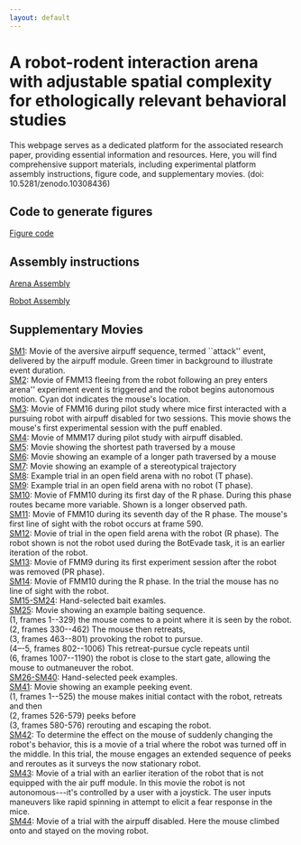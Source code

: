 ```yaml
---
layout: default
---
```

# A robot-rodent interaction arena with adjustable spatial complexity for ethologically relevant behavioral studies

This webpage serves as a dedicated platform for the associated research paper, providing essential information and resources.  Here, you will find comprehensive support materials, including experimental platform assembly instructions, figure code, and supplementary movies. (doi: 10.5281/zenodo.10308436)

## Code to generate figures
[Figure code](https://colab.research.google.com/drive/1XQse5IhVzUngcO0sqSfA72_A3R13oN_s)

## Assembly instructions 

[Arena Assembly](https://github.com/cellworld/arena_assembly)

[Robot Assembly](https://github.com/cellworld/robot_assembly)

## Supplementary Movies

[SM1](https://drive.google.com/drive/u/0/folders/1wH3VsdWOeWc_PXIToa9uanlwF_mSJ81q): Movie of the aversive airpuff sequence, termed ``attack'' event, delivered by the airpuff module. Green timer in background to illustrate event duration.\
[SM2](https://drive.google.com/drive/u/0/folders/1pMLhaBUBCCgpP3fxhqoOymh2Okf2BOyR): Movie of FMM13 fleeing from the robot following an prey enters arena'' experiment event is triggered and the robot begins autonomous motion. Cyan dot indicates the mouse's location.\
[SM3](https://drive.google.com/drive/u/0/folders/1YlUPlhfVbiJ_joUgb7jCGGT-35t5DlWd): Movie of FMM16 during pilot study where mice first interacted with a pursuing robot with airpuff disabled for two sessions. This movie shows the mouse's first experimental session with the puff enabled.\
[SM4](https://drive.google.com/drive/u/0/folders/1vA8moctDiIVPVZlnUgdR9-u4QtcgmXqG): Movie of MMM17 during pilot study with airpuff disabled.\
[SM5](https://drive.google.com/drive/u/0/folders/1JJlFmGVMN97xw_w0a87Er2vfxcbc9KMV): Movie showing the shortest path traversed by a mouse\
[SM6](https://drive.google.com/drive/u/0/folders/1we5Un72uG5LVmv89HUbQ7e-_4RGBiQd7): Movie showing an example of a longer path traversed by a mouse \
[SM7](https://drive.google.com/drive/u/0/folders/1beqUk0srYul24GL4T_-r3c-ChWxKIwXF): Movie showing an example of a stereotypical trajectory \
[SM8](https://drive.google.com/drive/u/0/folders/123eDgZaAbt0gY9o46qgfL19JQXDN8E7E): Example trial in an open field arena with no robot (T phase).\
[SM9](https://drive.google.com/drive/u/0/folders/19_1da6jGl01E09VX4QpjNGpf0_Rb0rdy): Example trial in an open field arena with no robot (T phase).\
[SM10](https://drive.google.com/drive/u/0/folders/1zlhnVnm4CDqQC0zkgmqlO20fuy26ALTE): Movie of FMM10 during its first day of the R phase. During this phase routes became more variable. Shown is a longer observed path.\
[SM11](https://drive.google.com/drive/u/0/folders/1zlhnVnm4CDqQC0zkgmqlO20fuy26ALTE): Movie of FMM10 during its seventh day of the R phase. The mouse's first line of sight with the robot occurs at frame 590.\
[SM12](https://drive.google.com/drive/u/0/folders/12t4lRwMQPau_KHeDOvpF1YCxWX00uTtZ): Movie of trial in the open field arena with the robot (R phase). The robot shown is not the robot used during the BotEvade task, it is an earlier iteration of the robot.\
[SM13](https://drive.google.com/drive/u/0/folders/19g3LbPuU8vOAXxF2HX2ZEql4tZQkevDe): Movie of FMM9 during its first experiment session after the robot was removed (PR phase).\
[SM14](https://drive.google.com/drive/u/0/folders/146Msjds134yZNo1J0-NzFX05HJ8u-lHV): Movie of FMM10 during the R phase. In the trial the mouse has no line of sight with the robot.\
[SM15-SM24](https://drive.google.com/drive/u/0/folders/1zg8D8DgwM5rZ7P7uSJYOL0JmvQmUrR2N): Hand-selected bait examles.\
[SM25](https://drive.google.com/drive/u/0/folders/1EtGqj_ehLoJPu-_GlxpgesdleWX6Azsg): Movie showing an example baiting sequence.\
(1, frames 1--329) the mouse comes to a point where it is seen by the robot.\
(2, frames 330--462) The mouse then retreats,\
(3, frames 463--801) provoking the robot to pursue.\
(4–-5, frames 802--1006) This retreat-pursue cycle repeats until\
(6, frames 1007--1190) the robot is close to the start gate, allowing the mouse to outmaneuver the robot.\
[SM26-SM40](https://drive.google.com/drive/u/0/folders/1E14kDXxN7EU2mBPErM2pGoyYl0deI5zX): Hand-selected peek examples.\
[SM41](https://drive.google.com/drive/u/0/folders/1O285nNpevaEXUKaPw6Jg7GdOMaOPt_h6): Movie showing an example peeking event.\
(1, frames 1--525) the mouse makes initial contact with the robot, retreats and then\
(2, frames 526-579) peeks before\
(3, frames 580-576) rerouting and escaping the robot.\
[SM42](https://drive.google.com/drive/u/0/folders/1vpGnVcMYe1uUDI8d0F2KznocJCjVok0b):  To determine the effect on the mouse of suddenly changing the robot's behavior, this is a movie of a trial where the robot was turned off in the middle. In this trial, the mouse engages an extended sequence of peeks and reroutes as it surveys the now stationary robot.\
[SM43](https://drive.google.com/drive/u/0/folders/19Tm9krqzklYqZW64LPpMA-JQknrlbcBX): Movie of a trial with an earlier iteration of the robot that is not equipped with the air puff module. In this movie the robot is not autonomous---it's controlled by a user with a joystick. The user inputs maneuvers like rapid spinning in attempt to elicit a fear response in the mice.\
[SM44](https://drive.google.com/drive/u/0/folders/1oU356wvj2YcEEi4_0yp5Cvdv34g_Jco3): Movie of a trial with the airpuff disabled. Here the mouse climbed onto and stayed on the moving robot.
